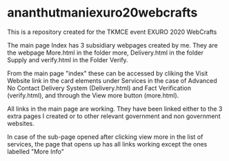 # ananthutmaniexuro20webcrafts

This is a repository created for the TKMCE event EXURO 2020 WebCrafts

The main page Index has 3 subsidiary webpages created by me. They are the webpage More.html in the folder more, Delivery.html in the folder Supply and verify.html in the Folder Verify.

From the main page "index" these can be accessed by cliking the Visit Website link in the card elements under Services in the case of Advanced No Contact Delivery System (Delivery.html) and Fact Verification (verify.html), and through the View more button (more.html).

All links in the main page are working. They have been linked either to the 3 extra pages I created or to other relevant government and non government websites.

In case of the sub-page opened after clicking view more in the list of services, the page that opens up has all links working except the ones labelled "More Info"